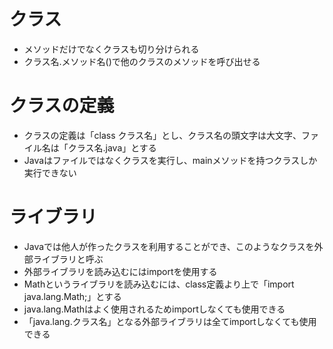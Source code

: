 # クラス
- メソッドだけでなくクラスも切り分けられる
- クラス名.メソッド名()で他のクラスのメソッドを呼び出せる

# クラスの定義
- クラスの定義は「class クラス名」とし、クラス名の頭文字は大文字、ファイル名は「クラス名.java」とする
- Javaはファイルではなくクラスを実行し、mainメソッドを持つクラスしか実行できない

# ライブラリ
- Javaでは他人が作ったクラスを利用することができ、このようなクラスを外部ライブラリと呼ぶ
- 外部ライブラリを読み込むにはimportを使用する
- Mathというライブラリを読み込むには、class定義より上で「import java.lang.Math;」とする
- java.lang.Mathはよく使用されるためimportしなくても使用できる
- 「java.lang.クラス名」となる外部ライブラリは全てimportしなくても使用できる
